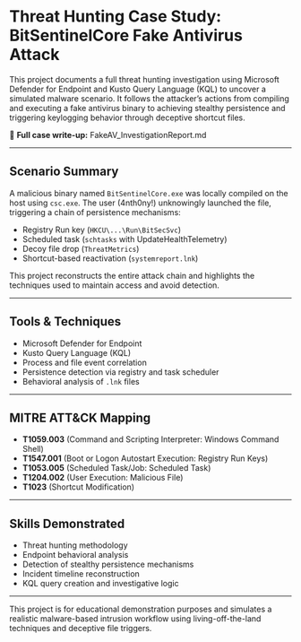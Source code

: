 # Threat Hunting Case Study: BitSentinelCore Fake Antivirus Attack

This project documents a full threat hunting investigation using Microsoft Defender for Endpoint and Kusto Query Language (KQL) to uncover a simulated malware scenario. It follows the attacker’s actions from compiling and executing a fake antivirus binary to achieving stealthy persistence and triggering keylogging behavior through deceptive shortcut files.

📄 **Full case write-up:** FakeAV\_InvestigationReport.md

---

## Scenario Summary

A malicious binary named `BitSentinelCore.exe` was locally compiled on the host using `csc.exe`. The user (4nth0ny!) unknowingly launched the file, triggering a chain of persistence mechanisms:

* Registry Run key (`HKCU\...\Run\BitSecSvc`)
* Scheduled task (`schtasks` with UpdateHealthTelemetry)
* Decoy file drop (`ThreatMetrics`)
* Shortcut-based reactivation (`systemreport.lnk`)

This project reconstructs the entire attack chain and highlights the techniques used to maintain access and avoid detection.

---

## Tools & Techniques

* Microsoft Defender for Endpoint
* Kusto Query Language (KQL)
* Process and file event correlation
* Persistence detection via registry and task scheduler
* Behavioral analysis of `.lnk` files

---

## MITRE ATT\&CK Mapping

* **T1059.003** (Command and Scripting Interpreter: Windows Command Shell)
* **T1547.001** (Boot or Logon Autostart Execution: Registry Run Keys)
* **T1053.005** (Scheduled Task/Job: Scheduled Task)
* **T1204.002** (User Execution: Malicious File)
* **T1023** (Shortcut Modification)

---

## Skills Demonstrated

* Threat hunting methodology
* Endpoint behavioral analysis
* Detection of stealthy persistence mechanisms
* Incident timeline reconstruction
* KQL query creation and investigative logic

---

This project is for educational demonstration purposes and simulates a realistic malware-based intrusion workflow using living-off-the-land techniques and deceptive file triggers.
